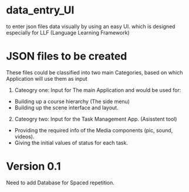 # data_entry_UI
to enter json files data visually by using an easy UI. which is designed especially for LLF (Language Learning Framework)


# JSON files to be created
These files could be classified into two main Categories, based on which Application will use them as input

1. Cateogry one: Input for The main Application
and would be used for:
+ Building up a course hierarchy (The side menu)
+ Building up the scene interface and layout.

2. Cateogry two: Input for the Task Management App. (Asisstent tool)
+ Providing the required info of the Media components (pic, sound, videos).
+ Giving the initial values of status for each task.

# Version 0.1 

Need to add Database for Spaced repetition.
